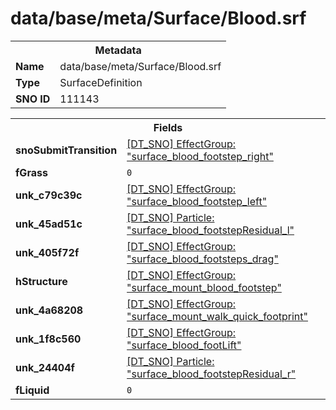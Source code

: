<h1>data/base/meta/Surface/Blood.srf</h1><table><tr><th colspan="100%">Metadata</th></tr><tr><td><b>Name</b></td><td>data/base/meta/Surface/Blood.srf</td></tr><tr><td><b>Type</b></td><td>SurfaceDefinition</td></tr><tr><td><b>SNO ID</b></td><td>111143</td></tr></table>

<table><tr><th colspan="100%">Fields</th></tr><tr><td><b>snoSubmitTransition</b></td><td><a href="..\EffectGroup\surface_blood_footstep_right.efg.md">[DT_SNO] EffectGroup: "surface_blood_footstep_right"</a></td></tr><tr><td><b>fGrass</b></td><td><code>0</code></td></tr><tr><td><b>unk_c79c39c</b></td><td><a href="..\EffectGroup\surface_blood_footstep_left.efg.md">[DT_SNO] EffectGroup: "surface_blood_footstep_left"</a></td></tr><tr><td><b>unk_45ad51c</b></td><td><a href="..\Particle\surface_blood_footstepResidual_l.prt.md">[DT_SNO] Particle: "surface_blood_footstepResidual_l"</a></td></tr><tr><td><b>unk_405f72f</b></td><td><a href="..\EffectGroup\surface_blood_footsteps_drag.efg.md">[DT_SNO] EffectGroup: "surface_blood_footsteps_drag"</a></td></tr><tr><td><b>hStructure</b></td><td><a href="..\EffectGroup\surface_mount_blood_footstep.efg.md">[DT_SNO] EffectGroup: "surface_mount_blood_footstep"</a></td></tr><tr><td><b>unk_4a68208</b></td><td><a href="..\EffectGroup\surface_mount_walk_quick_footprint.efg.md">[DT_SNO] EffectGroup: "surface_mount_walk_quick_footprint"</a></td></tr><tr><td><b>unk_1f8c560</b></td><td><a href="..\EffectGroup\surface_blood_footLift.efg.md">[DT_SNO] EffectGroup: "surface_blood_footLift"</a></td></tr><tr><td><b>unk_24404f</b></td><td><a href="..\Particle\surface_blood_footstepResidual_r.prt.md">[DT_SNO] Particle: "surface_blood_footstepResidual_r"</a></td></tr><tr><td><b>fLiquid</b></td><td><code>0</code></td></tr></table>

